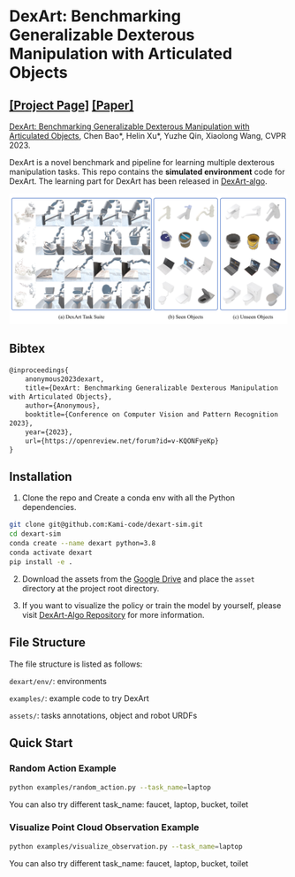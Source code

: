 # DexArt: Benchmarking Generalizable Dexterous Manipulation with Articulated Objects

[[Project Page]](https://www.chenbao.tech/dexart/) [[Paper]](https://www.chenbao.tech/dexart/static/paper/dexart.pdf)
-----

[DexArt: Benchmarking Generalizable Dexterous Manipulation with Articulated Objects](https://www.chenbao.tech/dexart/), 
Chen Bao*, Helin Xu*, Yuzhe Qin, Xiaolong Wang, CVPR 2023.


DexArt is a novel benchmark and pipeline for learning multiple dexterous manipulation tasks.
This repo contains the **simulated environment** code for DexArt.
The learning part for DexArt has been released in [DexArt-algo](https://github.com/Kami-code/dexart-algo).

![DexArt Teaser](docs/teaser.png)

## Bibtex

```
@inproceedings{
    anonymous2023dexart,
    title={DexArt: Benchmarking Generalizable Dexterous Manipulation with Articulated Objects},
    author={Anonymous},
    booktitle={Conference on Computer Vision and Pattern Recognition 2023},
    year={2023},
    url={https://openreview.net/forum?id=v-KQONFyeKp}
}
```

## Installation

1. Clone the repo and Create a conda env with all the Python dependencies.

```bash
git clone git@github.com:Kami-code/dexart-sim.git
cd dexart-sim
conda create --name dexart python=3.8
conda activate dexart
pip install -e .
```

2. Download the assets from
the [Google Drive](https://drive.google.com/file/d/1JdReXZjMaqMO0HkZQ4YMiU2wTdGCgum1/view?usp=sharing) and place 
the `asset` directory at the project root directory.

3. If you want to visualize the policy or train the model by yourself, please visit [DexArt-Algo Repository](https://github.com/Kami-code/dexart-algo) for more information.

## File Structure
The file structure is listed as follows:

`dexart/env/`: environments

`examples/`: example code to try DexArt

`assets/`: tasks annotations, object and robot URDFs


## Quick Start

### Random Action Example


```bash
python examples/random_action.py --task_name=laptop
```

You can also try different task_name: faucet, laptop, bucket, toilet

### Visualize Point Cloud Observation Example

```bash
python examples/visualize_observation.py --task_name=laptop
```
You can also try different task_name: faucet, laptop, bucket, toilet
